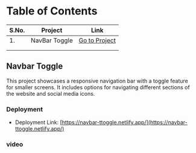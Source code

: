# Table of Contents

| S.No. | Project       | Link              |
|-------|---------------|-------------------|
| 1.    | NavBar Toggle   | [Go to Project](#Navbar-Toggle)   |
|     |   |    |
|    |  |  |

## Navbar Toggle

This project showcases a responsive navigation bar with a toggle feature for smaller screens. It includes options for navigating different sections of the website and social media icons.
### Deployment
- Deployment Link: [https://navbar-ttoggle.netlify.app/](https://navbar-ttoggle.netlify.app/)
### video 

